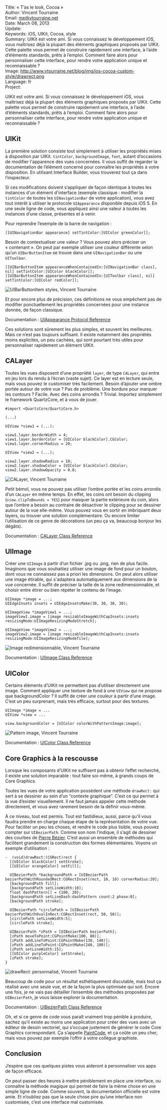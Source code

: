Title:    « T’as le look, Cocoa »  
Author:   Vincent Tourraine  
Email:    me@vtourraine.net  
Date:     March 08, 2013  
Update:   
Keywords: iOS, UIKit, Cocoa, style  
Summary:  UIKit est votre ami. Si vous connaissez le développement iOS, vous maîtrisez déjà la plupart des éléments graphiques proposés par UIKit. Cette palette vous permet de construire rapidement une interface, à l’aide d’éléments standards, prêts à l’emploi. Comment faire alors pour personnaliser cette interface, pour rendre votre application unique et reconnaissable ?  
Image:    http://www.vtourraine.net/blog/img/ios-cocoa-custom-style/drawrect.png  
Language: fr  
Project:  

UIKit est votre ami. Si vous connaissez le développement iOS, vous maîtrisez déjà la plupart des éléments graphiques proposés par UIKit. Cette palette vous permet de construire rapidement une interface, à l’aide d’éléments standards, prêts à l’emploi. Comment faire alors pour personnaliser cette interface, pour rendre votre application unique et reconnaissable ?


## UIKit

La première solution consiste tout simplement à utiliser les propriétés mises à disposition par UIKit. `tintColor`, `backgroundImage`, `font`, autant d’occasions de modifier l'apparence des vues concernées. Il vous suffit de regarder la documentation de l’élément concerné pour connaître les propriétés à votre disposition. En utilisant Interface Builder, vous trouverez tout ça dans l’inspecteur.

Si ces modifications doivent s’appliquer de façon identique à toutes les instances d'un élément d'interface (exemple classique : modifier la `tintColor` de toutes les `UINavigationBar` de votre application), vous avez tout intérêt à utiliser le protocole `UIAppearance` disponible depuis iOS 5. En une seule ligne de code, vous appliquez ainsi une valeur à toutes les instances d’une classe, présentes et à venir.

Pour reprendre l’exemple de la barre de navigation :

``` objc
[[UINavigationBar appearance] setTintColor:[UIColor greenColor]];
```

Besoin de contextualiser une valeur ? Vous pouvez alors préciser un « contenant ». On peut par exemple utiliser une couleur différente selon qu’un `UIBarButtonItem` se trouve dans une `UINavigationBar` ou une `UIToolbar`.

``` objc
[[UIBarButtonItem appearanceWhenContainedIn:[UINavigationBar class], nil] setTintColor:[UIColor blackColor]];
[[UIBarButtonItem appearanceWhenContainedIn:[UIToolbar class], nil] setTintColor:[UIColor redColor]];
```

![UIBarButtonItem styles, Vincent Tourraine][UIBarButtonItems]

Et pour encore plus de précision, ces définitions ne vous empêchent pas de modifier ponctuellement les propriétés concernées pour une instance donnée, de façon classique.

Documentation : [UIAppearance Protocol Reference](http://developer.apple.com/library/ios/#documentation/uikit/reference/UIAppearance_Protocol/Reference/Reference.html)

Ces solutions sont sûrement les plus simples, et souvent les meilleures. Mais ce n’est pas toujours suffisant. Il existe notamment des propriétés moins explicites, un peu cachées, qui sont pourtant très utiles pour personnaliser rapidement un élément UIKit.


## CALayer

Toutes les vues disposent d’une propriété `layer`, de type `CALayer`, qui entre en jeu lors du rendu à l’écran (vaste sujet). Ce layer est en lecture seule, mais vous pouvez le customiser très facilement. Besoin d’ajouter une ombre portée autour de votre vue ? Pas de problème. Une bordure pour marquer les contours ? Facile. Avec des coins arrondis ? Trivial. Importez simplement le framework QuartzCore, et à vous de jouer.

``` objc
#import <QuartzCore/QuartzCore.h>

(...)

UIView *view1 = (...);

view1.layer.borderWidth = 4;
view1.layer.borderColor = [UIColor blackColor].CGColor;
view1.layer.cornerRadius = 20;

UIView *view2 = (...);

view2.layer.shadowRadius = 10;
view2.layer.shadowColor = [UIColor blackColor].CGColor;
view2.layer.shadowOpacity = 0.8;
```

![CALayer, Vincent Tourraine][CALayer]

Petit bémol, vous ne pouvez pas utiliser l’ombre portée et les coins arrondis d’un `CALayer` en même temps. En effet, les coins ont besoin du clipping (`view.clipToBounds = YES`) pour masquer la partie extérieure du coin, alors que l’ombre a besoin au contraire de désactiver le clipping pour se dessiner autour de la vue elle-même. Vous pouvez vous en sortir en imbriquant deux layers, ou trouver une solution complémentaire. Ou encore limiter l’utilisation de ce genre de décorations (un peu ça va, beaucoup bonjour les dégâts).

Documentation : [CALayer Class Reference](http://developer.apple.com/library/ios/#documentation/GraphicsImaging/Reference/CALayer_class/Introduction/Introduction.html#//apple_ref/doc/c_ref/CALayer)


## UIImage

Créer une `UIImage` à partir d’un fichier .jpg ou .png, rien de plus facile. Imaginons que vous souhaitiez utiliser une image de fond pour un bouton, dont vous ne connaissez pas a priori les dimensions. On peut alors utiliser une image étirable, qui s'adaptera automatiquement aux dimensions de la vue concernée. Il suffit de préciser la taille de la zone redimensionnable, et choisir entre étirer ou bien répéter le contenu de l’image.

``` objc
UIImage *image = ...;
UIEdgeInsets insets = UIEdgeInsetsMake(30, 30, 30, 30);

UIImageView *imageView1 = ...;
imageView1.image = [image resizableImageWithCapInsets:insets resizingMode:UIImageResizingModeStretch];

UIImageView *imageView2 = ...;
imageView2.image = [image resizableImageWithCapInsets:insets resizingMode:UIImageResizingModeTile];
```

![Image redimensionnable, Vincent Tourraine][Resizable]

Documentation : [UIImage Class Reference](http://developer.apple.com/library/ios/#documentation/uikit/reference/UIImage_Class/Reference/Reference.html)


## UIColor

Certains éléments d’UIKit ne permettent pas d’utiliser directement une image. Comment appliquer une texture de fond à une `UIView` qui ne propose que backgroundColor ? Il suffit de créer une couleur à partir d’une image. C’est un peu surprenant, mais très efficace, surtout pour des textures.

``` objc
UIImage *image = ...
UIView *view = ...

view.backgroundColor = [UIColor colorWithPatternImage:image];
```

![Pattern image, Vincent Tourraine][Pattern]

Documentation : [UIColor Class Reference](http://developer.apple.com/library/ios/#documentation/uikit/reference/UIColor_Class/Reference/Reference.html)


## Core Graphics à la rescousse

Lorsque les composants d’UIKit ne suffisent pas à obtenir l’effet recherché, il existe une solution imparable : tout faire soi-même, à grands coups de Core Graphics. 

Toutes les vues de votre application possèdent une méthode `drawRect:` qui sert à se dessiner au sein d’un “contexte graphique”. C’est ce qui permet à la vue d’exister visuellement. Il ne faut jamais appeler cette méthode directement, et vous avez rarement besoin de la définir vous-même.

À ce niveau, tout est permis. Tout est fastidieux, aussi, parce qu’il vous faudra prendre en charge chaque étape de la représentation de votre vue. Pour faciliter un peu les choses, et rendre le code plus lisible, vous pouvez compter sur `UIBezierPath`. Comme son nom l’indique, il s’agit de dessiner des courbes de [Pierre Bézier](http://fr.wikipedia.org/wiki/Pierre_Bézier). C’est aussi un ensemble de méthodes qui facilitent grandement la construction des formes élémentaires. Voyons un exemple d’utilisation :

``` objc
-  (void)drawRect:(CGRect)rect {
  [[UIColor blackColor] setStroke];
  [[UIColor orangeColor] setFill];

  UIBezierPath *backgroundPath = [UIBezierPath bezierPathWithRoundedRect:CGRectInset(rect, 10, 10) cornerRadius:20];
  [backgroundPath fill];
  [backgroundPath setLineWidth:10];
  float dashPattern[] = {100, 20};
  [backgroundPath setLineDash:dashPattern count:2 phase:0];
  [backgroundPath stroke];

  UIBezierPath *circlePath = [UIBezierPath bezierPathWithOvalInRect:CGRectInset(rect, 50, 50)];
  [circlePath setLineWidth:5];
  [circlePath stroke];

  UIBezierPath *zPath = [UIBezierPath bezierPath];
  [zPath moveToPoint:CGPointMake(100, 80)];
  [zPath addLineToPoint:CGPointMake(130, 140)];
  [zPath addLineToPoint:CGPointMake(240, 100)];
  [zPath setLineWidth:15];
  [[UIColor purpleColor] setStroke];
  [zPath stroke];
}
```

![drawRect: personnalisé, Vincent Tourraine][DrawRect]

Beaucoup de code pour un résultat esthétiquement discutable, mais tout ça réalisé avec une seule vue, et de la façon la plus optimisée qui soit. Encore une fois, je ne vais pas détailler l’ensemble des méthodes proposées par `UIBezierPath`, je vous laisse explorer la documentation.

Documentation : [UIBezierPath Class Reference](http://developer.apple.com/library/ios/#documentation/uikit/reference/UIBezierPath_class/Reference/Reference.html)

Oh, et si ce genre de code vous paraît vraiment trop pénible à produire, sachez qu’il existe au moins une application pour créer des vues avec un éditeur de dessin vectoriel, qui s’occupe justement de générer le code Core Graphics correspondant. Ça s’appelle [PaintCode](http://www.paintcodeapp.com), et ça coûte un peu cher, mais vous pouvez par exemple l’offrir à votre collègue graphiste.


## Conclusion

J’espère que ces quelques pistes vous aideront à personnaliser vos apps de façon efficace.

On peut passer des heures à mettre péniblement en place une interface, ou connaître la méthode magique qui permet de faire la même chose en une simple ligne de code. Comme souvent, la documentation officielle est votre amie. Et n’oubliez pas que la seule chose pire qu’une interface non customisée, c’est une interface mal customisée.


[UIBarButtonItems]: http://www.vtourraine.net/blog/img/ios-cocoa-custom-style/appearance-barbuttonitem.png
[CALayer]:          http://www.vtourraine.net/blog/img/ios-cocoa-custom-style/calayer.png
[Resizable]:        http://www.vtourraine.net/blog/img/ios-cocoa-custom-style/resizable.png
[Pattern]:          http://www.vtourraine.net/blog/img/ios-cocoa-custom-style/pattern.png
[DrawRect]:         http://www.vtourraine.net/blog/img/ios-cocoa-custom-style/drawrect.png
